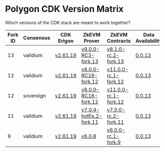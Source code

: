 # Polygon CDK Version Matrix

Which versions of the CDK stack are meant to work together?

Fork ID|Consensus|CDK Erigon|ZkEVM Prover|ZkEVM Contracts|Data Availability|Bridge
---|---|---|---|---|---|---
13|validium|[v2.61.19](https://github.com/0xPolygonHermez/cdk-erigon/releases/tag/v2.61.19)|[v9.0.0-RC3-fork.13](https://github.com/0xPolygonHermez/zkevm-prover/releases/tag/v9.0.0-RC3)|[v8.1.0-rc.2-fork.13](https://github.com/0xPolygonHermez/zkevm-contracts/releases/tag/v8.1.0-rc.2-fork.13)|[0.0.13](https://github.com/0xPolygon/cdk-data-availability/releases/tag/v0.0.13)|[v0.6.2-RC2](https://github.com/0xPolygonHermez/zkevm-bridge-service/releases/tag/v0.6.2-RC2)
12|validium|[v2.61.19](https://github.com/0xPolygonHermez/cdk-erigon/releases/tag/v2.61.19)|[v8.0.0-RC16-fork.12](https://github.com/0xPolygonHermez/zkevm-prover/releases/tag/v8.0.0-RC16)|[v11.0.0-rc.1-fork.12](https://github.com/0xPolygonHermez/zkevm-contracts/releases/tag/v11.0.0-rc.1-fork.12)|[0.0.13](https://github.com/0xPolygon/cdk-data-availability/releases/tag/v0.0.13)|[v0.6.2-RC2](https://github.com/0xPolygonHermez/zkevm-bridge-service/releases/tag/v0.6.2-RC2)
12|sovereign|[v2.61.19](https://github.com/0xPolygonHermez/cdk-erigon/releases/tag/v2.61.19)|[v8.0.0-RC16-fork.12](https://github.com/0xPolygonHermez/zkevm-prover/releases/tag/v8.0.0-RC16)|[v11.0.0-rc.1-fork.12](https://github.com/0xPolygonHermez/zkevm-contracts/releases/tag/v11.0.0-rc.1-fork.12)|[0.0.13](https://github.com/0xPolygon/cdk-data-availability/releases/tag/v0.0.13)|[v0.6.2-RC2](https://github.com/0xPolygonHermez/zkevm-bridge-service/releases/tag/v0.6.2-RC2)
11|validium|[v2.61.19](https://github.com/0xPolygonHermez/cdk-erigon/releases/tag/v2.61.19)|[v7.0.4-hotfix.2-fork.11](https://github.com/0xPolygonHermez/zkevm-prover/releases/tag/v7.0.4-hotfix.2)|[v7.0.0-rc.2-fork.11](https://github.com/0xPolygonHermez/zkevm-contracts/releases/tag/v7.0.0-rc.2-fork.11)|[0.0.13](https://github.com/0xPolygon/cdk-data-availability/releases/tag/v0.0.13)|[v0.6.2-RC2](https://github.com/0xPolygonHermez/zkevm-bridge-service/releases/tag/v0.6.2-RC2)
9|validium|[v2.61.19](https://github.com/0xPolygonHermez/cdk-erigon/releases/tag/v2.61.19)|[v6.0.8](https://github.com/0xPolygonHermez/zkevm-prover/releases/tag/v6.0.8)|[v6.0.0-rc.1-fork.9](https://github.com/0xPolygonHermez/zkevm-contracts/releases/tag/v6.0.0-rc.1-fork.9)|[0.0.13](https://github.com/0xPolygon/cdk-data-availability/releases/tag/v0.0.13)|[v0.6.2-RC2](https://github.com/0xPolygonHermez/zkevm-bridge-service/releases/tag/v0.6.2-RC2)
